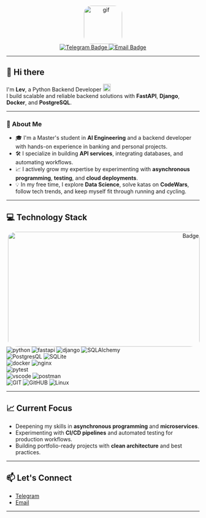 <div id="header" align="center">
  <img alt="gif" src="https://media.giphy.com/media/v1.Y2lkPTc5MGI3NjExYWUwM2ZhNTlkYTYyNTBjM2JlYWNiMmFkNWZkYmUyZjhhZDRlODE4OCZlcD12MV9pbnRlcm5hbF9naWZzX2dpZklkJmN0PWc/du3J3cXyzhj75IOgvA/giphy.gif" width="100" style="border-radius: 20%"/>
</div>
<div id="badges" align="center">
  <a href="https://t.me/lsalekseev">
    <img src="https://img.shields.io/badge/Telegram-blue?style=for-the-badge&logo=telegram&logoColor=white" alt="Telegram Badge"/>
  </a>
  <a href="mailto:l.s.alekseev0@gmail.com">
    <img src="https://img.shields.io/badge/email-yellow?style=for-the-badge&logo=mail.ru&logoColor=red" alt="Email Badge"/>
  </a>
</div>

---

## 👋 Hi there

I'm **Lev**, a Python Backend Developer <img src="https://media.giphy.com/media/WUlplcMpOCEmTGBtBW/giphy.gif" width="20">  
I build scalable and reliable backend solutions with **FastAPI**, **Django**, **Docker**, and **PostgreSQL**.

---

### 🚀 About Me

- 🎓 I'm a Master's student in **AI Engineering** and a backend developer with hands-on experience in banking and personal projects.  
- 🛠 I specialize in building **API services**, integrating databases, and automating workflows.  
- 📈 I actively grow my expertise by experimenting with **asynchronous programming**, **testing**, and **cloud deployments**.  
- 💡 In my free time, I explore **Data Science**, solve katas on **CodeWars**, follow tech trends, and keep myself fit through running and cycling.  

---

## 💻 Technology Stack

<div id="techs" align="center">
  <div id="gif" align="right">
    <img align="right" style="border-radius: 5%" width="500" height="300" src="https://media.giphy.com/media/v1.Y2lkPTc5MGI3NjExNjY5Njk3YzZjZjBhZjRjMGRhMmU5MTNmMWM1OTRlZWIzZTEwZmE1OCZlcD12MV9pbnRlcm5hbF9naWZzX2dpZklkJmN0PWc/dWesBcTLavkZuG35MI/giphy.gif" alt="Badge"/>
  </div>
  <div id="" align="left">
    <!-- Core -->
    <img src="https://img.shields.io/badge/python-blue?style=for-the-badge&logo=python&logoColor=yellow" alt="python"/>
    <img src="https://img.shields.io/badge/fastapi-green?style=for-the-badge&logo=fastapi&logoColor=white" alt="fastapi"/>
    <img src="https://img.shields.io/badge/Django-green?style=for-the-badge&logo=django&logoColor=white" alt="django"/>
    <img src="https://img.shields.io/badge/SQLAlchemy-red?style=for-the-badge&logo=sqlalchemy&logoColor=white" alt="SQLAlchemy"/>
    <br>
    <!-- Databases -->
    <img src="https://img.shields.io/badge/PostgresQL-blue?style=for-the-badge&logo=postgresql&logoColor=white" alt="PostgresQL"/>
    <img src="https://img.shields.io/badge/SQLite-07405E?style=for-the-badge&logo=sqlite&logoColor=white" alt="SQLite"/>
    <br>
    <!-- DevOps -->
    <img src="https://img.shields.io/badge/docker-blue?style=for-the-badge&logo=docker&logoColor=white" alt="docker"/>
    <img src="https://img.shields.io/badge/nginx-black?style=for-the-badge&logo=nginx&logoColor=white" alt="nginx"/>
    <br>
    <!-- Testing -->
    <img src="https://img.shields.io/badge/Pytest-green?style=for-the-badge&logo=pytest&logoColor=white" alt="pytest"/>
    <br>
    <!-- Tools -->
    <img src="https://img.shields.io/badge/VSCode-blue?style=for-the-badge&logo=visual-studio-code&logoColor=white" alt="vscode"/>
    <img src="https://img.shields.io/badge/postman-yellow?style=for-the-badge&logo=postman&logoColor=orange" alt="postman"/>
    <br>
    <!-- Version Control & OS -->
    <img src="https://img.shields.io/badge/GIT-black?style=for-the-badge&logo=git&logoColor=red" alt="GIT"/>
    <img src="https://img.shields.io/badge/GitHUB-black?style=for-the-badge&logo=github&logoColor=white" alt="GitHUB"/>
    <img src="https://img.shields.io/badge/Linux-black?style=for-the-badge&logo=linux&logoColor=orange" alt="Linux"/>
  </div>
</div>

---

## 📈 Current Focus

- Deepening my skills in **asynchronous programming** and **microservices**.  
- Experimenting with **CI/CD pipelines** and automated testing for production workflows.  
- Building portfolio-ready projects with **clean architecture** and best practices.

---

## 📫 Let's Connect

- [Telegram](https://t.me/lsalekseev)  
- [Email](mailto:l.s.alekseev0@gmail.com)  

---
